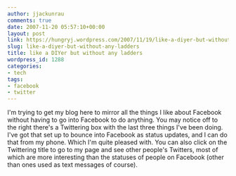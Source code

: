 ```yaml
---
author: jjackunrau
comments: true
date: 2007-11-20 05:57:10+00:00
layout: post
link: https://hungryj.wordpress.com/2007/11/19/like-a-diyer-but-without-any-ladders/
slug: like-a-diyer-but-without-any-ladders
title: like a DIYer but without any ladders
wordpress_id: 1288
categories:
- tech
tags:
- facebook
- twitter
---
```


I'm trying to get my blog here to mirror all the things I like about Facebook without having to go into Facebook to do anything. You may notice off to the right there's a Twittering box with the last three things I've been doing. I've got that set up to bounce into Facebook as status updates, and I can do that from my phone. Which I'm quite pleased with. You can also click on the Twittering title to go to my page and see other people's Twitters, most of which are more interesting than the statuses of people on Facebook (other than ones used as text messages of course).
